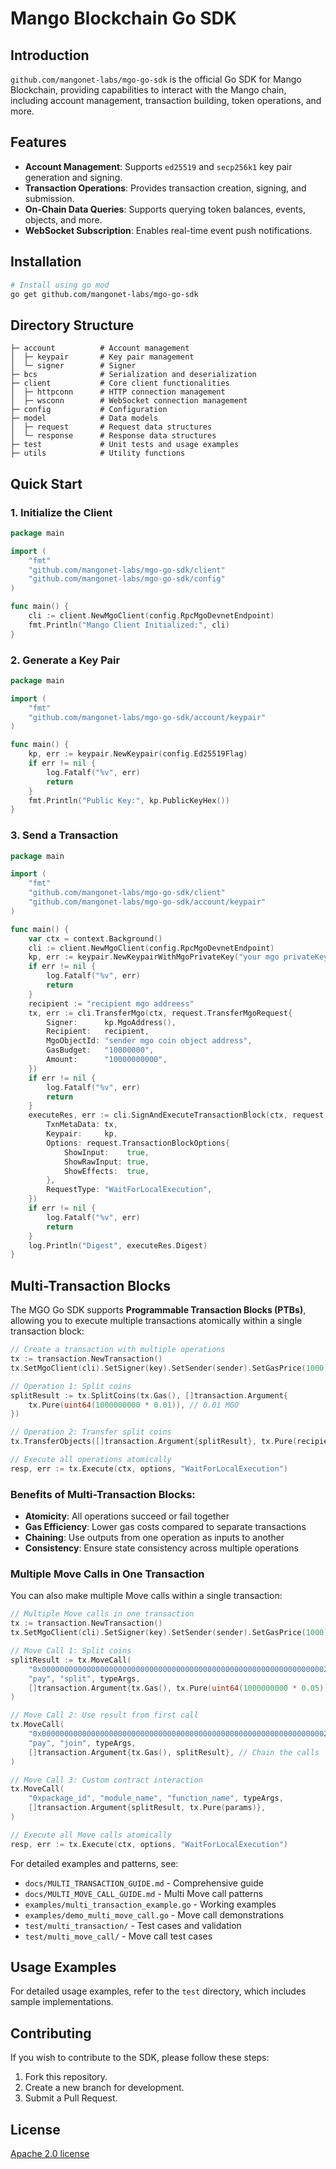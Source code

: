 # Mango Blockchain Go SDK

## Introduction

`github.com/mangonet-labs/mgo-go-sdk` is the official Go SDK for Mango Blockchain, providing capabilities to interact with the Mango chain, including account management, transaction building, token operations, and more.

## Features

- **Account Management**: Supports `ed25519` and `secp256k1` key pair generation and signing.
- **Transaction Operations**: Provides transaction creation, signing, and submission.
- **On-Chain Data Queries**: Supports querying token balances, events, objects, and more.
- **WebSocket Subscription**: Enables real-time event push notifications.

## Installation

```sh
# Install using go mod
go get github.com/mangonet-labs/mgo-go-sdk
```

## Directory Structure

```
├─ account          # Account management
│  ├─ keypair       # Key pair management
│  └─ signer        # Signer
├─ bcs              # Serialization and deserialization
├─ client           # Core client functionalities
│  ├─ httpconn      # HTTP connection management
│  ├─ wsconn        # WebSocket connection management
├─ config           # Configuration
├─ model            # Data models
│  ├─ request       # Request data structures
│  └─ response      # Response data structures
├─ test             # Unit tests and usage examples
├─ utils            # Utility functions
```

## Quick Start

### 1. Initialize the Client

```go
package main

import (
    "fmt"
    "github.com/mangonet-labs/mgo-go-sdk/client"
	"github.com/mangonet-labs/mgo-go-sdk/config"
)

func main() {
    cli := client.NewMgoClient(config.RpcMgoDevnetEndpoint)
    fmt.Println("Mango Client Initialized:", cli)
}
```

### 2. Generate a Key Pair

```go
package main

import (
    "fmt"
    "github.com/mangonet-labs/mgo-go-sdk/account/keypair"
)

func main() {
	kp, err := keypair.NewKeypair(config.Ed25519Flag)
    if err != nil {
		log.Fatalf("%v", err)
		return
	}
    fmt.Println("Public Key:", kp.PublicKeyHex())
}
```

### 3. Send a Transaction

```go
package main

import (
    "fmt"
    "github.com/mangonet-labs/mgo-go-sdk/client"
    "github.com/mangonet-labs/mgo-go-sdk/account/keypair"
)

func main() {
	var ctx = context.Background()
	cli := client.NewMgoClient(config.RpcMgoDevnetEndpoint)
	kp, err := keypair.NewKeypairWithMgoPrivateKey("your mgo privateKey")
	if err != nil {
		log.Fatalf("%v", err)
		return
	}
	recipient := "recipient mgo addreess"
	tx, err := cli.TransferMgo(ctx, request.TransferMgoRequest{
		Signer:      kp.MgoAddress(),
		Recipient:   recipient,
		MgoObjectId: "sender mgo coin object address",
		GasBudget:   "10000000",
		Amount:      "10000000000",
	})
	if err != nil {
		log.Fatalf("%v", err)
		return
	}
	executeRes, err := cli.SignAndExecuteTransactionBlock(ctx, request.SignAndExecuteTransactionBlockRequest{
		TxnMetaData: tx,
		Keypair:     kp,
		Options: request.TransactionBlockOptions{
			ShowInput:    true,
			ShowRawInput: true,
			ShowEffects:  true,
		},
		RequestType: "WaitForLocalExecution",
	})
	if err != nil {
		log.Fatalf("%v", err)
		return
	}
	log.Println("Digest", executeRes.Digest)
}
```

## Multi-Transaction Blocks

The MGO Go SDK supports **Programmable Transaction Blocks (PTBs)**, allowing you to execute multiple transactions atomically within a single transaction block:

```go
// Create a transaction with multiple operations
tx := transaction.NewTransaction()
tx.SetMgoClient(cli).SetSigner(key).SetSender(sender).SetGasPrice(1000).SetGasBudget(50000000)

// Operation 1: Split coins
splitResult := tx.SplitCoins(tx.Gas(), []transaction.Argument{
    tx.Pure(uint64(1000000000 * 0.01)), // 0.01 MGO
})

// Operation 2: Transfer split coins
tx.TransferObjects([]transaction.Argument{splitResult}, tx.Pure(recipient))

// Execute all operations atomically
resp, err := tx.Execute(ctx, options, "WaitForLocalExecution")
```

### Benefits of Multi-Transaction Blocks:

- **Atomicity**: All operations succeed or fail together
- **Gas Efficiency**: Lower gas costs compared to separate transactions
- **Chaining**: Use outputs from one operation as inputs to another
- **Consistency**: Ensure state consistency across multiple operations

### Multiple Move Calls in One Transaction

You can also make multiple Move calls within a single transaction:

```go
// Multiple Move calls in one transaction
tx := transaction.NewTransaction()
tx.SetMgoClient(cli).SetSigner(key).SetSender(sender).SetGasPrice(1000).SetGasBudget(100000000)

// Move Call 1: Split coins
splitResult := tx.MoveCall(
    "0x0000000000000000000000000000000000000000000000000000000000000002",
    "pay", "split", typeArgs,
    []transaction.Argument{tx.Gas(), tx.Pure(uint64(1000000000 * 0.05))},
)

// Move Call 2: Use result from first call
tx.MoveCall(
    "0x0000000000000000000000000000000000000000000000000000000000000002",
    "pay", "join", typeArgs,
    []transaction.Argument{tx.Gas(), splitResult}, // Chain the calls
)

// Move Call 3: Custom contract interaction
tx.MoveCall(
    "0xpackage_id", "module_name", "function_name", typeArgs,
    []transaction.Argument{splitResult, tx.Pure(params)},
)

// Execute all Move calls atomically
resp, err := tx.Execute(ctx, options, "WaitForLocalExecution")
```

For detailed examples and patterns, see:

- `docs/MULTI_TRANSACTION_GUIDE.md` - Comprehensive guide
- `docs/MULTI_MOVE_CALL_GUIDE.md` - Multi Move call patterns
- `examples/multi_transaction_example.go` - Working examples
- `examples/demo_multi_move_call.go` - Move call demonstrations
- `test/multi_transaction/` - Test cases and validation
- `test/multi_move_call/` - Move call test cases

## Usage Examples

For detailed usage examples, refer to the `test` directory, which includes sample implementations.

## Contributing

If you wish to contribute to the SDK, please follow these steps:

1. Fork this repository.
2. Create a new branch for development.
3. Submit a Pull Request.

## License

[Apache 2.0 license](LICENSE)

